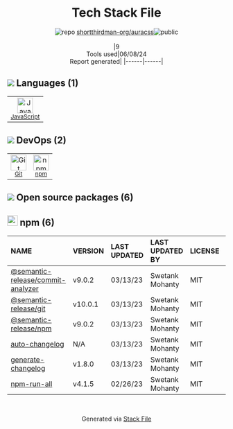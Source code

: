<!--
&lt;--- Readme.md Snippet without images Start ---&gt;
## Tech Stack
shortthirdman-org/auracss is built on the following main stack:

- [JavaScript](https://developer.mozilla.org/en-US/docs/Web/JavaScript) – Languages

Full tech stack [here](/techstack.md)

&lt;--- Readme.md Snippet without images End ---&gt;

&lt;--- Readme.md Snippet with images Start ---&gt;
## Tech Stack
shortthirdman-org/auracss is built on the following main stack:

- <img width='25' height='25' src='https://img.stackshare.io/service/1209/javascript.jpeg' alt='JavaScript'/> [JavaScript](https://developer.mozilla.org/en-US/docs/Web/JavaScript) – Languages

Full tech stack [here](/techstack.md)

&lt;--- Readme.md Snippet with images End ---&gt;
-->
<div align="center">

# Tech Stack File
![](https://img.stackshare.io/repo.svg "repo") [shortthirdman-org/auracss](https://github.com/shortthirdman-org/auracss)![](https://img.stackshare.io/public_badge.svg "public")
<br/><br/>
|9<br/>Tools used|06/08/24 <br/>Report generated|
|------|------|
</div>

## <img src='https://img.stackshare.io/languages.svg'/> Languages (1)
<table><tr>
  <td align='center'>
  <img width='36' height='36' src='https://img.stackshare.io/service/1209/javascript.jpeg' alt='JavaScript'>
  <br>
  <sub><a href="https://developer.mozilla.org/en-US/docs/Web/JavaScript">JavaScript</a></sub>
  <br>
  <sub></sub>
</td>

</tr>
</table>

## <img src='https://img.stackshare.io/devops.svg'/> DevOps (2)
<table><tr>
  <td align='center'>
  <img width='36' height='36' src='https://img.stackshare.io/service/1046/git.png' alt='Git'>
  <br>
  <sub><a href="http://git-scm.com/">Git</a></sub>
  <br>
  <sub></sub>
</td>

<td align='center'>
  <img width='36' height='36' src='https://img.stackshare.io/service/1120/lejvzrnlpb308aftn31u.png' alt='npm'>
  <br>
  <sub><a href="https://www.npmjs.com/">npm</a></sub>
  <br>
  <sub></sub>
</td>

</tr>
</table>


## <img src='https://img.stackshare.io/group.svg' /> Open source packages (6)</h2>

## <img width='24' height='24' src='https://img.stackshare.io/service/1120/lejvzrnlpb308aftn31u.png'/> npm (6)

|NAME|VERSION|LAST UPDATED|LAST UPDATED BY|LICENSE|VULNERABILITIES|
|:------|:------|:------|:------|:------|:------|
|[@semantic-release/commit-analyzer](https://www.npmjs.com/@semantic-release/commit-analyzer)|v9.0.2|03/13/23|Swetank Mohanty |MIT|N/A|
|[@semantic-release/git](https://www.npmjs.com/@semantic-release/git)|v10.0.1|03/13/23|Swetank Mohanty |MIT|N/A|
|[@semantic-release/npm](https://www.npmjs.com/@semantic-release/npm)|v9.0.2|03/13/23|Swetank Mohanty |MIT|N/A|
|[auto-changelog](https://www.npmjs.com/auto-changelog)|N/A|03/13/23|Swetank Mohanty |MIT|N/A|
|[generate-changelog](https://www.npmjs.com/generate-changelog)|v1.8.0|03/13/23|Swetank Mohanty |MIT|N/A|
|[npm-run-all](https://www.npmjs.com/npm-run-all)|v4.1.5|02/26/23|Swetank Mohanty |MIT|N/A|

<br/>
<div align='center'>

Generated via [Stack File](https://github.com/marketplace/stack-file)
